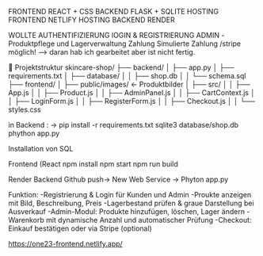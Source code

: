 FRONTEND   REACT + CSS
BACKEND    FLASK + SQLITE
HOSTING FRONTEND NETLIFY
HOSTING BACKEND RENDER

WOLLTE AUTHENTIFIZIERUNG lOGIN & REGISTRIERUNG
ADMIN -Produktpflege und Lagerverwaltung Zahlung Simulierte Zahlung /stripe möglich! --> daran hab ich gearbeitet aber ist nicht fertig.

🧱 Projektstruktur
skincare-shop/
├── backend/
│   ├── app.py
│   ├── requirements.txt
│   ├── database/
│   │   ├── shop.db
│   │   └── schema.sql
├── frontend/
│   ├── public/images/        ← Produktbilder
│   ├── src/
│   │   ├── App.js
│   │   ├── Product.js
│   │   ├── AdminPanel.js
│   │   ├── CartContext.js
│   │   ├── LoginForm.js
│   │   ├── RegisterForm.js
│   │   ├── Checkout.js
│   │   └── styles.css

in Backend :
-> pip install -r requirements.txt
sqlite3 database/shop.db
phython app.py

Installation von SQL

Frontend (React 
npm install 
npm start
npm run build

Render Backend Github push-> New Web Service -> Phyton app.py

Funktion:
-Registrierung & Login für Kunden und Admin
-Proukte anzeigen mit Bild, Beschreibung, Preis
-Lagerbestand prüfen & graue Darstellung bei Ausverkauf
-Admin-Modul: Produkte hinzufügen, löschen, Lager ändern
-Warenkorb mit dynamische Anzahl und automatischer Prüfung
-Checkout: Einkauf bestätigen oder via Stripe (optional)



https://one23-frontend.netlify.app/


